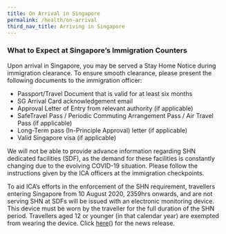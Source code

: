 ```yaml
---
title: On Arrival in Singapore
permalink: /health/on-arrival
third_nav_title: Arriving in Singapore
---
```


### What to Expect at Singapore’s Immigration Counters

Upon arrival in Singapore, you may be served a Stay Home Notice during immigration clearance. To ensure smooth clearance, please present the following documents to the immigration officer:

- Passport/Travel Document that is valid for at least six months
- SG Arrival Card acknowledgement email
- Approval Letter of Entry from relevant authority (if applicable)
- SafeTravel Pass / Periodic Commuting Arrangement Pass / Air Travel Pass (if applicable)
- Long-Term pass (In-Principle Approval) letter (if applicable)
- Valid Singapore visa (if applicable)

We will not be able to provide advance information regarding SHN dedicated facilities (SDF), as the demand for these facilities is constantly changing due to the evolving COVID-19 situation. Please follow the instructions given by the ICA officers at the immigration checkpoints.

To aid ICA’s efforts in the enforcement of the SHN requirement, travellers entering Singapore from 10 August 2020, 2359hrs onwards, and are not serving SHN at SDFs will be issued with an electronic monitoring device. This device must be worn by the traveller for the full duration of the SHN period. Travellers aged 12 or younger (in that calendar year) are exempted from wearing the device. Click <a href="https://www.ica.gov.sg/news-and-publications/media-releases/media-release/all-incoming-travellers-including-returning-residents-long-term-pass-holders-work-pass-holders-and-their-dependants-serving-their-stay-home-notice-outside-of-dedicated-facilities-to-don-electronic-monitoring-device" target="_blank">here</a>() for the news release.


